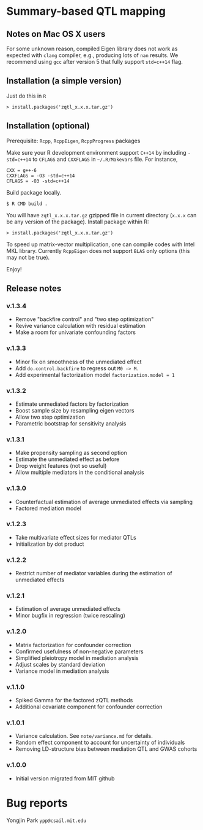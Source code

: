 # Summary-based QTL mapping

## Notes on Mac OS X users

For some unknown reason, compiled Eigen library does not work as
expected with `clang` compiler, e.g., producing lots of `nan` results.
We recommend using `gcc` after version 5 that fully support
`std=c++14` flag.

## Installation (a simple version)

Just do this in `R`
```
> install.packages('zqtl_x.x.x.tar.gz')
```

## Installation (optional)

Prerequisite: `Rcpp`, `RcppEigen`, `RcppProgress` packages

Make sure your R development environment support `C++14` by including
`-std=c++14` to `CFLAGS` and `CXXFLAGS` in `~/.R/Makevars` file.
For instance,
```
CXX = g++-6
CXXFLAGS = -O3 -std=c++14
CFLAGS = -O3 -std=c++14
```

Build package locally.
```
$ R CMD build .
```

You will have `zqtl_x.x.x.tar.gz` gzipped file in current directory
(`x.x.x` can be any version of the package).  Install package within
R:

```
> install.packages('zqtl_x.x.x.tar.gz')
```

To speed up matrix-vector multiplication, one can compile codes with
Intel MKL library.  Currently `RcppEigen` does not support `BLAS` only
options (this may not be true).

Enjoy!

## Release notes

### v.1.3.4

- Remove "backfire control" and "two step optimization"
- Revive variance calculation with residual estimation
- Make a room for univariate confounding factors

### v.1.3.3

- Minor fix on smoothness of the unmediated effect
- Add `do.control.backfire` to regress out `M0 -> M`.
- Add experimental factorization model `factorization.model = 1`

### v.1.3.2

- Estimate unmediated factors by factorization
- Boost sample size by resampling eigen vectors
- Allow two step optimization
- Parametric bootstrap for sensitivity analysis

### v.1.3.1

- Make propensity sampling as second option
- Estimate the unmediated effect as before
- Drop weight features (not so useful)
- Allow multiple mediators in the conditional analysis

### v.1.3.0

- Counterfactual estimation of average unmediated effects via sampling
- Factored mediation model

### v.1.2.3

- Take multivariate effect sizes for mediator QTLs
- Initialization by dot product

### v.1.2.2

- Restrict number of mediator variables during the estimation of unmediated effects

### v.1.2.1

- Estimation of average unmediated effects
- Minor bugfix in regression (twice rescaling)

### v.1.2.0

- Matrix factorization for confounder correction
- Confirmed usefulness of non-negative parameters
- Simplified pleiotropy model in mediation analysis
- Adjust scales by standard deviation
- Variance model in mediation analysis

### v.1.1.0

- Spiked Gamma for the factored zQTL methods
- Additional covariate component for confounder correction

### v.1.0.1

- Variance calculation. See `note/variance.md` for details.
- Random effect component to account for uncertainty of individuals
- Removing LD-structure bias between mediation QTL and GWAS cohorts

### v.1.0.0

- Initial version migrated from MIT github

# Bug reports

Yongjin Park `ypp@csail.mit.edu`

